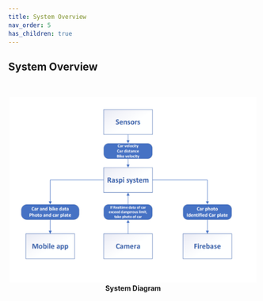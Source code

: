 ```yaml
---
title: System Overview
nav_order: 5
has_children: true
---
```


## System Overview
<br>
<p align="center">
  <img src="../images/System_Diagram.png" width = "500">
  <br> 
  <b> System Diagram </b>    
</p>
